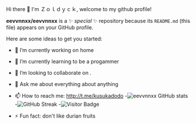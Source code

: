 Hi there 👋 I'm Ｚｏｌｄｙｃｋ, welcome to my github profile!

**eevvnnxx/eevvnnxx** is a ✨ _special_ ✨ repository because its `README.md` (this file) appears on your GitHub profile.

Here are some ideas to get you started:

- 🔭 I’m currently working on home
- 🌱 I’m currently learning to be a progammer
- 👯 I’m looking to collaborate on .
- 💬 Ask me about everything about anything
- 📫 How to reach me: http://t.me/kusukadodo
-![eevvnnxx GitHub stats](https://github-readme-stats.vercel.app/api?username=eevvnnxx&show_icons=true&theme=radical)
-![GitHub Streak](https://github-readme-streak-stats.herokuapp.com?user=eevvnnxx&theme=neon-palenight&hide_border=true)
-![Visitor Badge](https://visitor-badge.laobi.icu/badge?page_id=eevvnnxx.eevvnnxx)


- ⚡ Fun fact: don't like durian fruits
